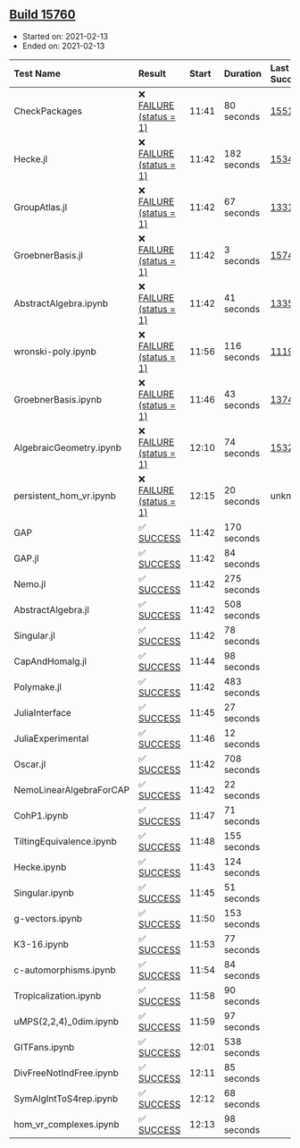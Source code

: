 ## [Build 15760](https://oscarci.mathematik.uni-kl.de/job/oscar/15760/)

* Started on: 2021-02-13
* Ended on: 2021-02-13

| Test Name    | Result | Start | Duration | Last Success | First Failure |
|:-------------|:-------|:------|:---------|:-------------|:--------------|
| CheckPackages | ❌ [FAILURE (status = 1)](https://oscarci.mathematik.uni-kl.de/job/oscar/15760/artifact/logs/build-15760/CheckPackages.log) | 11:41 | 80 seconds | [15514](https://oscarci.mathematik.uni-kl.de/job/oscar/15514/) | [15515](https://oscarci.mathematik.uni-kl.de/job/oscar/15515/) |
| Hecke.jl | ❌ [FAILURE (status = 1)](https://oscarci.mathematik.uni-kl.de/job/oscar/15760/artifact/logs/build-15760/Hecke.jl.log) | 11:42 | 182 seconds | [15344](https://oscarci.mathematik.uni-kl.de/job/oscar/15344/) | [15348](https://oscarci.mathematik.uni-kl.de/job/oscar/15348/) |
| GroupAtlas.jl | ❌ [FAILURE (status = 1)](https://oscarci.mathematik.uni-kl.de/job/oscar/15760/artifact/logs/build-15760/GroupAtlas.jl.log) | 11:42 | 67 seconds | [13311](https://oscarci.mathematik.uni-kl.de/job/oscar/13311/) | [13312](https://oscarci.mathematik.uni-kl.de/job/oscar/13312/) |
| GroebnerBasis.jl | ❌ [FAILURE (status = 1)](https://oscarci.mathematik.uni-kl.de/job/oscar/15760/artifact/logs/build-15760/GroebnerBasis.jl.log) | 11:42 | 3 seconds | [15745](https://oscarci.mathematik.uni-kl.de/job/oscar/15745/) | [15746](https://oscarci.mathematik.uni-kl.de/job/oscar/15746/) |
| AbstractAlgebra.ipynb | ❌ [FAILURE (status = 1)](https://oscarci.mathematik.uni-kl.de/job/oscar/15760/artifact/logs/build-15760/AbstractAlgebra.ipynb.log) | 11:42 | 41 seconds | [13355](https://oscarci.mathematik.uni-kl.de/job/oscar/13355/) | [13356](https://oscarci.mathematik.uni-kl.de/job/oscar/13356/) |
| wronski-poly.ipynb | ❌ [FAILURE (status = 1)](https://oscarci.mathematik.uni-kl.de/job/oscar/15760/artifact/logs/build-15760/wronski-poly.ipynb.log) | 11:56 | 116 seconds | [11192](https://oscarci.mathematik.uni-kl.de/job/oscar/11192/) | [11193](https://oscarci.mathematik.uni-kl.de/job/oscar/11193/) |
| GroebnerBasis.ipynb | ❌ [FAILURE (status = 1)](https://oscarci.mathematik.uni-kl.de/job/oscar/15760/artifact/logs/build-15760/GroebnerBasis.ipynb.log) | 11:46 | 43 seconds | [13748](https://oscarci.mathematik.uni-kl.de/job/oscar/13748/) | [13749](https://oscarci.mathematik.uni-kl.de/job/oscar/13749/) |
| AlgebraicGeometry.ipynb | ❌ [FAILURE (status = 1)](https://oscarci.mathematik.uni-kl.de/job/oscar/15760/artifact/logs/build-15760/AlgebraicGeometry.ipynb.log) | 12:10 | 74 seconds | [15322](https://oscarci.mathematik.uni-kl.de/job/oscar/15322/) | [15323](https://oscarci.mathematik.uni-kl.de/job/oscar/15323/) |
| persistent_hom_vr.ipynb | ❌ [FAILURE (status = 1)](https://oscarci.mathematik.uni-kl.de/job/oscar/15760/artifact/logs/build-15760/persistent_hom_vr.ipynb.log) | 12:15 | 20 seconds | unknown | unknown |
| GAP | ✅ [SUCCESS](https://oscarci.mathematik.uni-kl.de/job/oscar/15760/artifact/logs/build-15760/GAP.log) | 11:42 | 170 seconds |  |  |
| GAP.jl | ✅ [SUCCESS](https://oscarci.mathematik.uni-kl.de/job/oscar/15760/artifact/logs/build-15760/GAP.jl.log) | 11:42 | 84 seconds |  |  |
| Nemo.jl | ✅ [SUCCESS](https://oscarci.mathematik.uni-kl.de/job/oscar/15760/artifact/logs/build-15760/Nemo.jl.log) | 11:42 | 275 seconds |  |  |
| AbstractAlgebra.jl | ✅ [SUCCESS](https://oscarci.mathematik.uni-kl.de/job/oscar/15760/artifact/logs/build-15760/AbstractAlgebra.jl.log) | 11:42 | 508 seconds |  |  |
| Singular.jl | ✅ [SUCCESS](https://oscarci.mathematik.uni-kl.de/job/oscar/15760/artifact/logs/build-15760/Singular.jl.log) | 11:42 | 78 seconds |  |  |
| CapAndHomalg.jl | ✅ [SUCCESS](https://oscarci.mathematik.uni-kl.de/job/oscar/15760/artifact/logs/build-15760/CapAndHomalg.jl.log) | 11:44 | 98 seconds |  |  |
| Polymake.jl | ✅ [SUCCESS](https://oscarci.mathematik.uni-kl.de/job/oscar/15760/artifact/logs/build-15760/Polymake.jl.log) | 11:42 | 483 seconds |  |  |
| JuliaInterface | ✅ [SUCCESS](https://oscarci.mathematik.uni-kl.de/job/oscar/15760/artifact/logs/build-15760/JuliaInterface.log) | 11:45 | 27 seconds |  |  |
| JuliaExperimental | ✅ [SUCCESS](https://oscarci.mathematik.uni-kl.de/job/oscar/15760/artifact/logs/build-15760/JuliaExperimental.log) | 11:46 | 12 seconds |  |  |
| Oscar.jl | ✅ [SUCCESS](https://oscarci.mathematik.uni-kl.de/job/oscar/15760/artifact/logs/build-15760/Oscar.jl.log) | 11:42 | 708 seconds |  |  |
| NemoLinearAlgebraForCAP | ✅ [SUCCESS](https://oscarci.mathematik.uni-kl.de/job/oscar/15760/artifact/logs/build-15760/NemoLinearAlgebraForCAP.log) | 11:42 | 22 seconds |  |  |
| CohP1.ipynb | ✅ [SUCCESS](https://oscarci.mathematik.uni-kl.de/job/oscar/15760/artifact/logs/build-15760/CohP1.ipynb.log) | 11:47 | 71 seconds |  |  |
| TiltingEquivalence.ipynb | ✅ [SUCCESS](https://oscarci.mathematik.uni-kl.de/job/oscar/15760/artifact/logs/build-15760/TiltingEquivalence.ipynb.log) | 11:48 | 155 seconds |  |  |
| Hecke.ipynb | ✅ [SUCCESS](https://oscarci.mathematik.uni-kl.de/job/oscar/15760/artifact/logs/build-15760/Hecke.ipynb.log) | 11:43 | 124 seconds |  |  |
| Singular.ipynb | ✅ [SUCCESS](https://oscarci.mathematik.uni-kl.de/job/oscar/15760/artifact/logs/build-15760/Singular.ipynb.log) | 11:45 | 51 seconds |  |  |
| g-vectors.ipynb | ✅ [SUCCESS](https://oscarci.mathematik.uni-kl.de/job/oscar/15760/artifact/logs/build-15760/g-vectors.ipynb.log) | 11:50 | 153 seconds |  |  |
| K3-16.ipynb | ✅ [SUCCESS](https://oscarci.mathematik.uni-kl.de/job/oscar/15760/artifact/logs/build-15760/K3-16.ipynb.log) | 11:53 | 77 seconds |  |  |
| c-automorphisms.ipynb | ✅ [SUCCESS](https://oscarci.mathematik.uni-kl.de/job/oscar/15760/artifact/logs/build-15760/c-automorphisms.ipynb.log) | 11:54 | 84 seconds |  |  |
| Tropicalization.ipynb | ✅ [SUCCESS](https://oscarci.mathematik.uni-kl.de/job/oscar/15760/artifact/logs/build-15760/Tropicalization.ipynb.log) | 11:58 | 90 seconds |  |  |
| uMPS(2,2,4)_0dim.ipynb | ✅ [SUCCESS](https://oscarci.mathematik.uni-kl.de/job/oscar/15760/artifact/logs/build-15760/uMPS-2-2-4-_0dim.ipynb.log) | 11:59 | 97 seconds |  |  |
| GITFans.ipynb | ✅ [SUCCESS](https://oscarci.mathematik.uni-kl.de/job/oscar/15760/artifact/logs/build-15760/GITFans.ipynb.log) | 12:01 | 538 seconds |  |  |
| DivFreeNotIndFree.ipynb | ✅ [SUCCESS](https://oscarci.mathematik.uni-kl.de/job/oscar/15760/artifact/logs/build-15760/DivFreeNotIndFree.ipynb.log) | 12:11 | 85 seconds |  |  |
| SymAlgIntToS4rep.ipynb | ✅ [SUCCESS](https://oscarci.mathematik.uni-kl.de/job/oscar/15760/artifact/logs/build-15760/SymAlgIntToS4rep.ipynb.log) | 12:12 | 68 seconds |  |  |
| hom_vr_complexes.ipynb | ✅ [SUCCESS](https://oscarci.mathematik.uni-kl.de/job/oscar/15760/artifact/logs/build-15760/hom_vr_complexes.ipynb.log) | 12:13 | 98 seconds |  |  |
